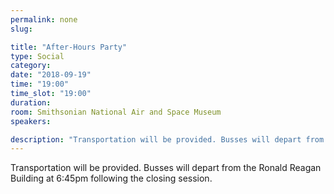 ```yaml
---
permalink: none
slug:

title: "After-Hours Party"
type: Social
category:
date: "2018-09-19"
time: "19:00"
time_slot: "19:00"
duration:
room: Smithsonian National Air and Space Museum
speakers:

description: "Transportation will be provided. Busses will depart from the Ronald Reagan Building at 6:45pm following the closing session."
---
```

Transportation will be provided. Busses will depart from the Ronald Reagan Building at 6:45pm following the closing session.
